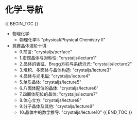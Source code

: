 # 化学-导航

{{ BEGIN_TOC }}
- 物理化学:
    - 物理化学II: "physical/Physical Chemistry II"
- 竞赛晶体进阶十讲:
    - 0.前言: "crystaljs/perface"
    - 1.宏观晶体与对称性: "crystaljs/lecture1"
    - 2.晶体的表征、Bragg方程与系统消光: "crystaljs/lecture2"
    - 3.堆积、多面体与晶体构造: "crystaljs/lecture3"
    - 4.晶体与光电磁: "crystaljs/lecture4"
    - 5.单质晶体: "crystaljs/lecture5"
    - 6.八面体配位的晶体: "crystaljs/lecture6"
    - 7.四面体配位的晶体: "crystaljs/lecture7"
    - 8.体心立方: "crystaljs/lecture8"
    - 9.分子晶体及其他: "crystaljs/lecture9"
    - 10.晶体中的数学推导: "crystaljs/lecture10"
{{ END_TOC }}

